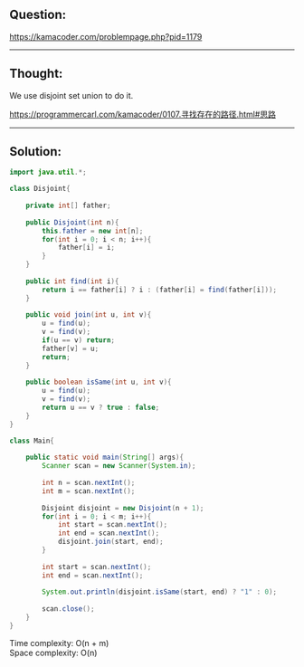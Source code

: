 ## Question: 

https://kamacoder.com/problempage.php?pid=1179

---
## Thought:
We use disjoint set union to do it.

https://programmercarl.com/kamacoder/0107.寻找存在的路径.html#思路

---
## Solution:
```Java
import java.util.*;

class Disjoint{
    
    private int[] father;
    
    public Disjoint(int n){
        this.father = new int[n];
        for(int i = 0; i < n; i++){
            father[i] = i;
        }
    }
    
    public int find(int i){
        return i == father[i] ? i : (father[i] = find(father[i]));
    }
    
    public void join(int u, int v){
        u = find(u);
        v = find(v);
        if(u == v) return;
        father[v] = u;
        return;
    }
    
    public boolean isSame(int u, int v){
        u = find(u);
        v = find(v);
        return u == v ? true : false;
    }
}

class Main{
    
    public static void main(String[] args){
        Scanner scan = new Scanner(System.in);
        
        int n = scan.nextInt();
        int m = scan.nextInt();
        
        Disjoint disjoint = new Disjoint(n + 1);
        for(int i = 0; i < m; i++){
            int start = scan.nextInt();
            int end = scan.nextInt();
            disjoint.join(start, end);
        }
        
        int start = scan.nextInt();
        int end = scan.nextInt();
        
        System.out.println(disjoint.isSame(start, end) ? "1" : 0);
        
        scan.close();
    } 
}
```
Time complexity: O(n + m)  
Space complexity: O(n)
